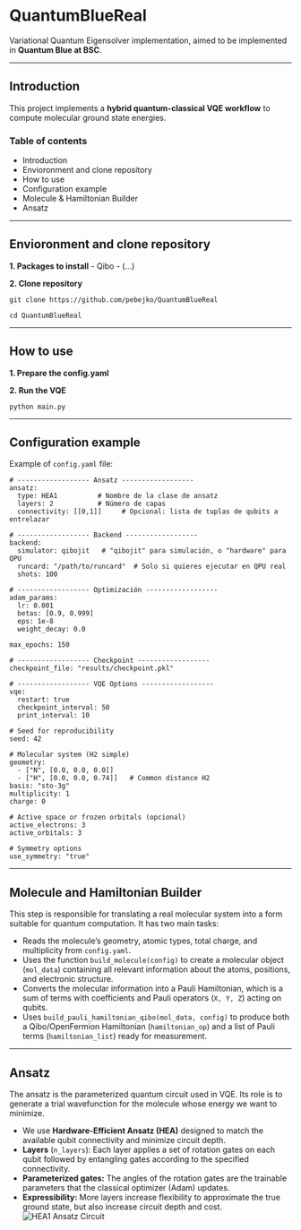 # QuantumBlueReal
Variational Quantum Eigensolver implementation, aimed to be implemented in **Quantum Blue at BSC**.


---

## Introduction

This project implements a **hybrid quantum-classical VQE workflow** to compute molecular ground state energies. 

### Table of contents
  - Introduction
  - Envioronment and clone repository
  - How to use
  - Configuration example
  - Molecule & Hamiltonian Builder
  - Ansatz

---
## Envioronment and clone repository
  **1. Packages to install**
    - Qibo
    - (...)
    
  **2. Clone repository**

    git clone https://github.com/pebejko/QuantumBlueReal
    
    cd QuantumBlueReal

---
## How to use
  **1. Prepare the config.yaml**

  **2. Run the VQE**

    python main.py
---
## Configuration example
  Example of `config.yaml` file:

```
# ------------------ Ansatz ------------------
ansatz:
  type: HEA1          # Nombre de la clase de ansatz
  layers: 2           # Número de capas
  connectivity: [[0,1]]     # Opcional: lista de tuplas de qubits a entrelazar

# ------------------ Backend ------------------
backend:
  simulator: qibojit   # "qibojit" para simulación, o "hardware" para QPU
  runcard: "/path/to/runcard"  # Solo si quieres ejecutar en QPU real
  shots: 100

# ------------------ Optimización ------------------
adam_params:
  lr: 0.001
  betas: [0.9, 0.999]
  eps: 1e-8
  weight_decay: 0.0

max_epochs: 150

# ------------------ Checkpoint ------------------
checkpoint_file: "results/checkpoint.pkl"

# ------------------ VQE Options ------------------
vqe:
  restart: true 
  checkpoint_interval: 50
  print_interval: 10

# Seed for reproducibility
seed: 42

# Molecular system (H2 simple)
geometry:
  - ["N", [0.0, 0.0, 0.0]]
  - ["H", [0.0, 0.0, 0.74]]   # Common distance H2
basis: "sto-3g"
multiplicity: 1
charge: 0

# Active space or frozen orbitals (opcional)
active_electrons: 3
active_orbitals: 3

# Symmetry options
use_symmetry: "true"
```

---

## Molecule and Hamiltonian Builder
This step is responsible for translating a real molecular system into a form suitable for quantum computation. It has two main tasks:
- Reads the molecule’s geometry, atomic types, total charge, and multiplicity from `config.yaml`.
- Uses the function `build_molecule(config)` to create a molecular object (`mol_data`) containing all relevant information about the atoms, positions, and electronic structure.
- Converts the molecular information into a Pauli Hamiltonian, which is a sum of terms with coefficients and Pauli operators (`X, Y, Z`) acting on qubits.
- Uses `build_pauli_hamiltonian_qibo(mol_data, config)` to produce both a Qibo/OpenFermion Hamiltonian (`hamiltonian_op`) and a list of Pauli terms (`hamiltonian_list`) ready for measurement.
  
---

## Ansatz 
The ansatz is the parameterized quantum circuit used in VQE. Its role is to generate a trial wavefunction for the molecule whose energy we want to minimize.
- We use **Hardware-Efficient Ansatz (HEA)** designed to match the available qubit connectivity and minimize circuit depth.
- **Layers** (`n_layers`): Each layer applies a set of rotation gates on each qubit followed by entangling gates according to the specified connectivity.
- **Parameterized gates:** The angles of the rotation gates are the trainable parameters that the classical optimizer (Adam) updates.
- **Expressibility:** More layers increase flexibility to approximate the true ground state, but also increase circuit depth and cost.
  ![HEA1 Ansatz Circuit](images/ansatz.png)



